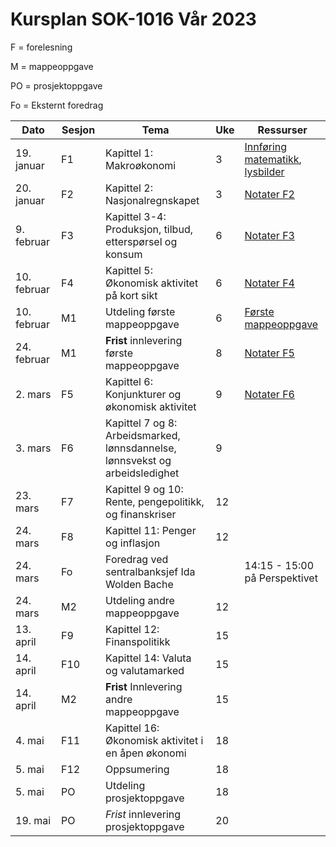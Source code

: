 #  Kursplan SOK-1016 Vår 2023

F = forelesning             

M = mappeoppgave

PO = prosjektoppgave

Fo = Eksternt foredrag

|Dato <img width=100/>| Sesjon <img width=80/>   | Tema                                                              | Uke  | Ressurser <img width=200/>  |
|--------|----------------|----------------------------------------------------------------------|-----------|--------------------------------------|
|19. januar   |F1| Kapittel 1: Makroøkonomi   | 3 | [Innføring matematikk](/ressurser/hefte.pdf), [lysbilder](/ressurser/F1_SOK1016_V23.pdf)| 
|20. januar   |F2| Kapittel 2: Nasjonalregnskapet  | 3 | [Notater F2](/ressurser/F2_SOK1016_V23.pdf) |
|9. februar   |F3| Kapittel 3-4: Produksjon, tilbud, etterspørsel og konsum | 6 | [Notater F3](/ressurser/F3_SOK1016_V23.pdf)  |
|10. februar  |F4| Kapittel 5: Økonomisk aktivitet på kort sikt | 6 | [Notater F4](/ressurser/F4_SOK1016_V23.pdf)|
|10. februar  |M1| Utdeling første mappeoppgave | 6 |[Første mappeoppgave](/ressurser/M1_SOK1016_V23.pdf)|
|24. februar  |M1| **Frist** innlevering første mappeoppgave | 8 |[Notater F5](/ressurser/F5_SOK1016_V23.pdf)|
|2. mars      |F5| Kapittel 6: Konjunkturer og økonomisk aktivitet| 9 |[Notater F6](/ressurser/F6_SOK1016_V23.pdf)|
|3. mars      |F6| Kapittel 7 og 8: Arbeidsmarked, lønnsdannelse, lønnsvekst og arbeidsledighet | 9 ||
|23. mars     |F7| Kapittel 9 og 10: Rente, pengepolitikk, og finanskriser | 12 ||
|24. mars     |F8|Kapittel 11: Penger og inflasjon |12 ||
|24. mars     |Fo| Foredrag ved sentralbanksjef Ida Wolden Bache | | 14:15 - 15:00 på Perspektivet|
|24. mars  |M2| Utdeling andre mappeoppgave | 12 ||
|13. april    |F9| Kapittel 12: Finanspolitikk | 15||
|14. april    |F10| Kapittel 14: Valuta og valutamarked | 15 || 
|14. april  |M2| **Frist** Innlevering andre mappeoppgave | 15 ||
|4. mai       |F11|Kapittel 16: Økonomisk aktivitet i en åpen økonomi  | 18 ||
|5. mai       |F12|Oppsumering |18 ||
|5. mai  |PO| Utdeling prosjektoppgave | 18 ||
|19. mai  |PO| *Frist* innlevering prosjektoppgave | 20 ||


